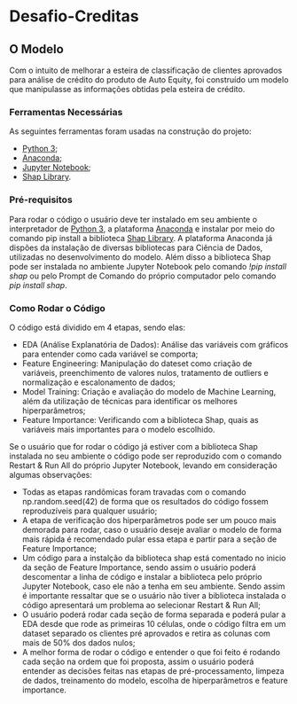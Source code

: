 # Desafio-Creditas

## O Modelo
Com o intuito de melhorar a esteira de classificação de clientes aprovados para análise de crédito do produto de Auto Equity, foi construído um modelo que manipulasse as informações obtidas pela esteira de crédito.

### Ferramentas Necessárias
As seguintes ferramentas foram usadas na construção do projeto:

- [Python 3](https://www.python.org/downloads/);
- [Anaconda](https://www.anaconda.com/);
- [Jupyter Notebook](https://jupyter.org/);
- [Shap Library](https://shap.readthedocs.io/en/latest/).

### Pré-requisitos
Para rodar o código o usuário deve ter instalado em seu ambiente o interpretador de [Python 3](https://www.python.org/downloads/), a plataforma [Anaconda](https://www.anaconda.com/) e instalar por meio do comando pip install a biblioteca [Shap Library](https://shap.readthedocs.io/en/latest/). A plataforma Anaconda já dispões da instalação de diversas bibliotecas para Ciência de Dados, utilizadas no desenvolvimento do modelo. Além disso a biblioteca Shap pode ser instalada no ambiente Jupyter Notebook pelo comando *!pip install shap* ou pelo Prompt de Comando do próprio computador pelo comando *pip install shap*.

### Como Rodar o Código
O código está dividido em 4 etapas, sendo elas:
- EDA (Análise Explanatória de Dados): Análise das variáveis com gráficos para entender como cada variável se comporta;
- Feature Engineering: Manipulação do dateset como criação de variáveis, preenchimento de valores nulos, tratamento de outliers e normalização e escalonamento de dados;
- Model Training: Criação e avaliação do modelo de Machine Learning, além da utilização de técnicas para identificar os melhores hiperparâmetros;
- Feature Importance: Verificando com a biblioteca Shap, quais as variáveis mais importantes para o modelo escolhido.

Se o usuário que for rodar o código já estiver com a biblioteca Shap instalada no seu ambiente o código pode ser reproduzido com o comando Restart & Run All do próprio Jupyter Notebook, levando em consideração algumas observações: 
- Todas as etapas randõmicas foram travadas com o comando np.random.seed(42) de forma que os resultados do código fossem reproduzíveis para qualquer usuário;
- A etapa de verificação dos hiperparâmetros pode ser um pouco mais demorada para rodar, caso o usuário deseje avaliar o modelo de forma mais rápida é recomendado pular essa etapa e partir para a seção de Feature Importance;
- Um código para a instalção da biblioteca shap está comentado no inicio da seção de Feature Importance, sendo assim o usuário poderá descomentar a linha de código e instalar a biblioteca pelo próprio Jupyter Notebook, caso ele não a tenha em seu ambiente. Sendo assim é importante ressaltar que se o usuário não tiver a biblioteca instalada o código apresentará um problema ao selecionar Restart & Run All;
- O usuário poderá rodar cada seção de forma separada e poderá pular a EDA desde que rode as primeiras 10 células, onde o código filtra em um dataset separado os clientes pré aprovados e retira as colunas com mais de 50% dos dados nulos;
- A melhor forma de rodar o código e entender o que foi feito é rodando cada seção na ordem que foi proposta, assim o usuário poderá entender as decisões feitas nas etapas de pré-processamento, limpeza de dados, treinamento do modelo, escolha de hiperparâmetros e feature importance.
